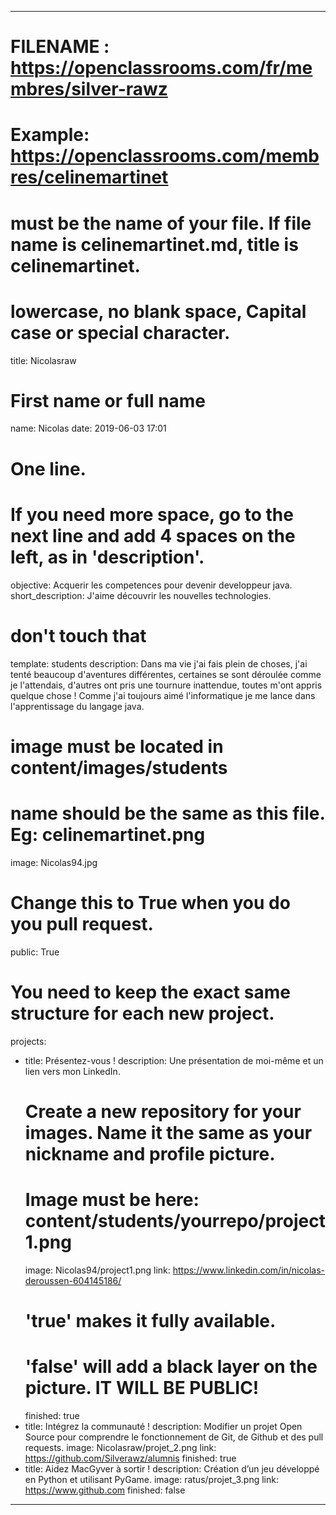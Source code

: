 ﻿---

# FILENAME : https://openclassrooms.com/fr/membres/silver-rawz
# Example: https://openclassrooms.com/membres/celinemartinet
# must be the name of your file. If file name is celinemartinet.md, title is celinemartinet.
# lowercase, no blank space, Capital case or special character.
title: Nicolasraw

# First name or full name
name: Nicolas
date: 2019-06-03 17:01

# One line.
# If you need more space, go to the next line and add 4 spaces on the left, as in 'description'.
objective: Acquerir les competences pour devenir developpeur java.
short_description: J'aime découvrir les nouvelles technologies.

# don't touch that
template: students
description:
Dans ma vie j'ai fais plein de choses, j'ai tenté beaucoup d'aventures différentes, 
certaines se sont déroulée comme je l'attendais, d'autres ont pris une tournure inattendue, 
toutes m'ont appris quelque chose ! Comme j'ai toujours aimé l'informatique 
je me lance dans l'apprentissage du langage java.

# image must be located in content/images/students
# name should be the same as this file. Eg: celinemartinet.png
image: Nicolas94.jpg

# Change this to True when you do you pull request.
public: True

# You need to keep the exact same structure for each new project.
projects:
  - title: Présentez-vous !
    description: Une présentation de moi-même et un lien vers mon LinkedIn.
    # Create a new repository for your images. Name it the same as your nickname and profile picture.
    # Image must be here: content/students/yourrepo/project1.png
    image: Nicolas94/project1.png
    link: https://www.linkedin.com/in/nicolas-deroussen-604145186/
    # 'true' makes it fully available.
    # 'false' will add a black layer on the picture. IT WILL BE PUBLIC!
    finished: true
  - title: Intégrez la communauté !
    description: Modifier un projet Open Source pour comprendre le fonctionnement de Git, de Github et des pull requests. 
    image: Nicolasraw/projet_2.png
    link: https://github.com/Silverawz/alumnis
    finished: true
  - title: Aidez MacGyver à sortir !
    description: Création d’un jeu développé en Python et utilisant PyGame.
    image: ratus/projet_3.png
    link: https://www.github.com
    finished: false
---